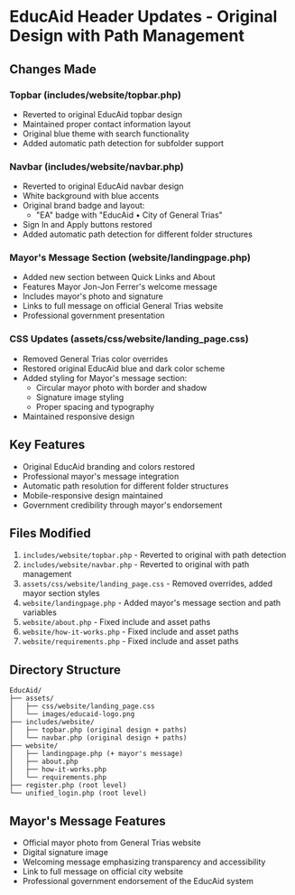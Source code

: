 # EducAid Header Updates - Original Design with Path Management

## Changes Made

### Topbar (includes/website/topbar.php)
- Reverted to original EducAid topbar design
- Maintained proper contact information layout  
- Original blue theme with search functionality
- Added automatic path detection for subfolder support

### Navbar (includes/website/navbar.php)
- Reverted to original EducAid navbar design
- White background with blue accents
- Original brand badge and layout:
  - "EA" badge with "EducAid • City of General Trias"
- Sign In and Apply buttons restored
- Added automatic path detection for different folder structures

### Mayor's Message Section (website/landingpage.php)
- Added new section between Quick Links and About
- Features Mayor Jon-Jon Ferrer's welcome message
- Includes mayor's photo and signature
- Links to full message on official General Trias website
- Professional government presentation

### CSS Updates (assets/css/website/landing_page.css)
- Removed General Trias color overrides
- Restored original EducAid blue and dark color scheme
- Added styling for Mayor's message section:
  - Circular mayor photo with border and shadow
  - Signature image styling
  - Proper spacing and typography
- Maintained responsive design

## Key Features
- Original EducAid branding and colors restored
- Professional mayor's message integration
- Automatic path resolution for different folder structures
- Mobile-responsive design maintained
- Government credibility through mayor's endorsement

## Files Modified
1. `includes/website/topbar.php` - Reverted to original with path detection
2. `includes/website/navbar.php` - Reverted to original with path management
3. `assets/css/website/landing_page.css` - Removed overrides, added mayor section styles
4. `website/landingpage.php` - Added mayor's message section and path variables
5. `website/about.php` - Fixed include and asset paths
6. `website/how-it-works.php` - Fixed include and asset paths  
7. `website/requirements.php` - Fixed include and asset paths

## Directory Structure
```
EducAid/
├── assets/
│   ├── css/website/landing_page.css
│   └── images/educaid-logo.png
├── includes/website/
│   ├── topbar.php (original design + paths)
│   └── navbar.php (original design + paths)
├── website/
│   ├── landingpage.php (+ mayor's message)
│   ├── about.php
│   ├── how-it-works.php
│   └── requirements.php
├── register.php (root level)
└── unified_login.php (root level)
```

## Mayor's Message Features
- Official mayor photo from General Trias website
- Digital signature image
- Welcoming message emphasizing transparency and accessibility
- Link to full message on official city website
- Professional government endorsement of the EducAid system